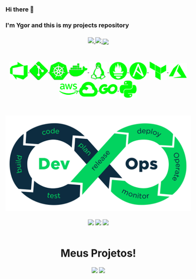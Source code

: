 ### Hi there 👋
### I'm Ygor and this is my projects repository

###

<div align="center">
  <a href="https://github.com/ynocce">
  <img height="180em" src="https://github-readme-stats.vercel.app/api?username=ynocce&show_icons=true&theme=blue-green&include_all_commits=true&count_private=true&border_color=007a00&title_color=007a00&text_color=ffffff&icon_color=007a00&locale=pt-br&rank_icon=github&show=prs_merged,prs_merged_percentage&hide=issues,contribs"/>
<img height="180em" src="https://github-readme-stats.vercel.app/api/top-langs/?username=ynocce&layout=compact&langs_count=16&theme=blue-green&border_color=007a00&text_color=ffffff&title_color=007a00&locale=pt-br"/>
  <img width=55% align="center"  src="https://github-readme-streak-stats.herokuapp.com?user=ynocce&theme=github-dark&date_format=j%20M%5B%20Y%5D&mode=weekly&border=007a00&ring=007a00&locale=pt_BR"/>
</div>

##

<div align="center" style="display: inline_block"><br>
    <img align="center" alt="AzDevOps" width="50" src=imagens_tecnologias/AzDevOps.png>
    <img align="center" alt="git" width="50" src=imagens_tecnologias/Git.png>
    <img align="center" alt="kubernets" width="50" src=imagens_tecnologias/kubernetes.png>
    <img align="center" alt="docker" width="50" src=imagens_tecnologias/docker1.png>
    <img align="center" alt="linux" width="50" src=imagens_tecnologias/linux.png>
    <img align="center" alt="prometheus" width="50" src=imagens_tecnologias/prometheus.png>
    <img align="center" alt="ansible" width="50" src=imagens_tecnologias/ansible.png>
    <img align="center" alt="terraform" width="50" src=imagens_tecnologias/terraform.png>
    <img align="center" alt="azure" width="50" src=imagens_tecnologias/azure.png>
    <img align="center" alt="aws" width="50" src=imagens_tecnologias/aws1.png>
    <img align="center" alt="gcp" width="50" src=imagens_tecnologias/GCP.png>
    <img align="center" alt="golang" width="50" src=imagens_tecnologias/golang.png>
    <img align="center" alt="python" width="50" src=imagens_tecnologias/python.png>
</div>

##

<div align="center" style="display: inline_block"><br>
    <img align="center" alt="AzDevOps" width="650" src=imagens_tecnologias/devops-process.png>
</div>

###

<div align="center" style="display: inline_block">
  <a href = "mailto:ygorleonardo59@gmail.com"><img src="https://img.shields.io/badge/Gmail-D14836?style=for-the-badge&logo=gmail&logoColor=white" target="_blank"></a>
  <a href="https://www.linkedin.com/in/ygornocce/" target="_blank"><img src="https://img.shields.io/badge/-LinkedIn-%230077B5?style=for-the-badge&logo=linkedin&logoColor=white" target="_blank"></a>  
  <a href = "mailto:ygorleonardo59@outlook.com"><img width= "150" src="https://img.shields.io/badge/Microsoft_Outlook-0078D4?" target="_blank"></a>
</div>

<div align="center" style="display: inline_block"><br>
    <h1>Meus Projetos!</h1>
    <a href = "https://github.com/ynocce/portfolio-CI-CD"><img align="center" src="https://github-readme-stats.vercel.app/api/pin/?username=ynocce&repo=portfolio-CI-CD&theme=vue-dark&description_lines_count=1"/></a>
    <a href = "https://github.com/ynocce/Az-DevOps-Projeto-1"><img align="center" src="https://github-readme-stats.vercel.app/api/pin/?username=ynocce&repo=Az-DevOps-Projeto-1&theme=vue-dark&description_lines_count=1"/></a>
  
</div>

#
